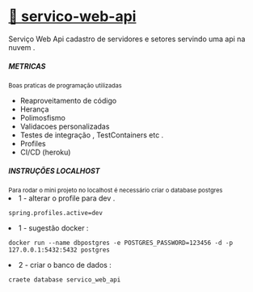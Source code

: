 # <a target="_new" href="https://gabrielffguimaraes.github.io/servico-tenax-web-app/"> 🚀 servico-web-api</a>

Serviço Web Api cadastro de servidores e setores servindo uma api na nuvem .

<h5>METRICAS</h5>
<small>Boas praticas de programação utilizadas</small>
<ul>
  <li>Reaproveitamento de código</li>
  <li>Herança</li>
  <li>Polimosfismo</li>
  <li>Validacoes personalizadas </li>
  <li>Testes de integração , TestContainers etc .</li>
  <li>Profiles</li>
  <li>CI/CD (heroku)</li>
</ul>

<h5>INSTRUÇÕES LOCALHOST</h5>
<small>Para rodar o mini projeto no localhost é necessário criar o database postgres </small>
<li>
  1 - alterar o profile para dev .
  
  ``` spring.profiles.active=dev ```
</li>
<li>
  1 - sugestão docker : 
  
  ``` docker run --name dbpostgres -e POSTGRES_PASSWORD=123456 -d -p 127.0.0.1:5432:5432 postgres ```
</li>
<li>
  2 - criar o banco de dados : 
  
  ``` craete database servico_web_api  ```
</li>

